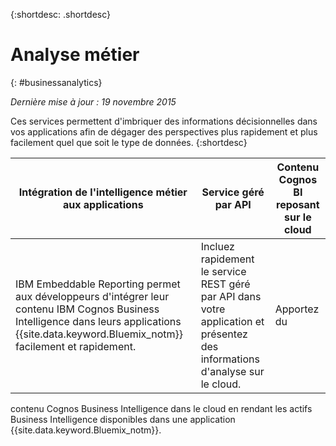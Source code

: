 
{:shortdesc: .shortdesc} 

# Analyse métier
{: #businessanalytics}

*Dernière mise à jour : 19 novembre 2015*

Ces services
permettent d'imbriquer des informations décisionnelles dans vos applications afin de dégager des perspectives plus rapidement et plus facilement quel que
soit le type de données.
{:shortdesc}


Intégration de l'intelligence métier aux applications | Service géré par API | Contenu Cognos BI reposant sur le cloud
--- | --- | ---
IBM Embeddable Reporting permet aux développeurs d'intégrer leur contenu IBM Cognos Business Intelligence dans leurs applications {{site.data.keyword.Bluemix_notm}} facilement et rapidement. | Incluez rapidement le service REST géré par API dans votre application et présentez des informations d'analyse sur le cloud. | Apportez du
contenu Cognos Business Intelligence dans le cloud en rendant les actifs Business Intelligence disponibles dans une application
{{site.data.keyword.Bluemix_notm}}.
